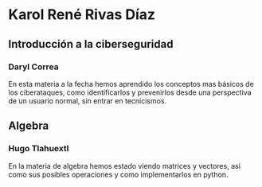# Karol René Rivas Díaz

## Introducción a la ciberseguridad 
### Daryl Correa
En esta materia a la fecha hemos aprendido los conceptos mas básicos de los ciberataques, como identificarlos y prevenirlos desde una perspectiva de un usuario normal, sin entrar en tecnicismos.

## Algebra
### Hugo Tlahuextl
En la materia de algebra hemos estado viendo matrices y vectores, asi como sus posibles operaciones y como implementarlos en python.

